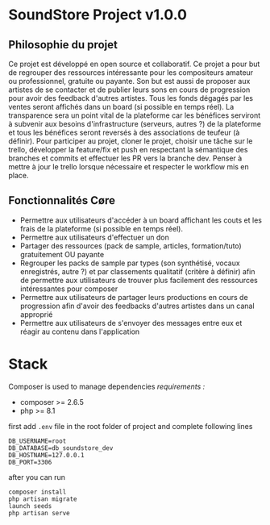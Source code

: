 # SoundStore Project v1.0.0

## Philosophie du projet
Ce projet est développé en open source et collaboratif.
Ce projet a pour but de regrouper des ressources intéressante pour les compositeurs amateur ou professionnel, gratuite ou payante.
Son but est aussi de proposer aux artistes de se contacter et de publier leurs sons en cours de progression pour avoir des feedback d'autres artistes.
Tous les fonds dégagés par les ventes seront affichés dans un board (si possible en temps réel). La transparence sera un point vital de la plateforme car les bénéfices serviront à subvenir aux besoins d'infrastructure (serveurs, autres ?) de la plateforme et tous les bénéfices seront reversés à des associations de teufeur (à définir).
Pour participer au projet, cloner le projet, choisir une tâche sur le trello, développer la feature/fix et push en respectant la sémantique des branches et commits et effectuer les PR vers la branche dev.
Penser à mettre à jour le trello lorsque nécessaire et respecter le workflow mis en place.

## Fonctionnalités Cøre
- Permettre aux utilisateurs d'accéder à un board affichant les couts et les frais de la plateforme (si possible en temps réel). 
- Permettre aux utilisateurs d'effectuer un don
- Partager des ressources (pack de sample, articles, formation/tuto) gratuitement  OU payante
- Regrouper les packs de sample par types (son synthétisé, vocaux enregistrés, autre ?) et par classements qualitatif (critère à définir) afin de permettre aux utilisateurs de trouver plus facilement des ressources intéressantes pour composer
- Permettre aux utilisateurs de partager leurs productions en cours de progression afin d'avoir des feedbacks d'autres artistes dans un canal approprié
- Permettre aux utilisateurs de s'envoyer des messages entre eux et réagir au contenu dans l'application

# Stack
Composer is used to manage dependencies
*requirements :*
- composer >= 2.6.5
- php >= 8.1

first add `.env` file in the root folder of project and complete following lines
```text
DB_USERNAME=root
DB_DATABASE=db_soundstore_dev
DB_HOSTNAME=127.0.0.1
DB_PORT=3306
```
after you can run
```shell
composer install
php artisan migrate
launch seeds
php artisan serve
```